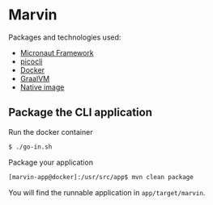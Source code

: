 # Marvin 

Packages and technologies used:
 * [Micronaut Framework](https://micronaut.io/)
 * [picocli](https://picocli.info/)
 * [Docker](https://www.docker.com/)
 * [GraalVM](https://www.graalvm.org/)
 * [Native image](https://www.graalvm.org/reference-manual/native-image/)

## Package the CLI application

Run the docker container
```bash
$ ./go-in.sh
```

Package your application
```bash
[marvin-app@docker]:/usr/src/app$ mvn clean package
```

You will find the runnable application in `app/target/marvin`.
